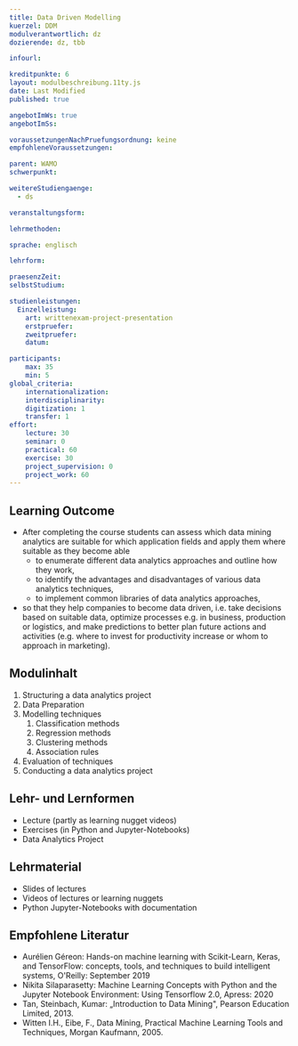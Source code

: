 ```yaml
---
title: Data Driven Modelling
kuerzel: DDM
modulverantwortlich: dz
dozierende: dz, tbb

infourl: 

kreditpunkte: 6
layout: modulbeschreibung.11ty.js
date: Last Modified
published: true

angebotImWs: true
angebotImSs: 

voraussetzungenNachPruefungsordnung: keine
empfohleneVoraussetzungen:

parent: WAMO
schwerpunkt:

weitereStudiengaenge: 
  - ds

veranstaltungsform: 

lehrmethoden:

sprache: englisch

lehrform:

praesenzZeit: 
selbstStudium: 

studienleistungen:
  Einzelleistung:
    art: writtenexam-project-presentation
    erstpruefer: 
    zweitpruefer: 
    datum:

participants: 
    max: 35
    min: 5
global_criteria:
    internationalization:
    interdisciplinarity:
    digitization: 1
    transfer: 1
effort:
    lecture: 30
    seminar: 0
    practical: 60
    exercise: 30
    project_supervision: 0
    project_work: 60
---
```




## Learning Outcome

* After completing the course students can assess which data mining analytics are suitable for which application fields and apply them where suitable as they become able
    * to enumerate different data analytics approaches and outline how they work,
    * to identify the advantages and disadvantages of various data analytics techniques,
    * to implement common libraries of data analytics approaches,
* so that they help companies to become data driven, i.e. take decisions based on suitable data, optimize processes e.g. in business, production or logistics, and make predictions to better plan future actions and activities (e.g. where to invest for productivity increase or whom to approach in marketing).

## Modulinhalt

1. Structuring a data analytics project
2. Data Preparation
3. Modelling techniques
    1. Classification methods
    2. Regression methods
    3. Clustering methods 
    4. Association rules
4. Evaluation of techniques
5. Conducting a data analytics project


## Lehr- und Lernformen

* Lecture (partly as learning nugget videos)
* Exercises (in Python and Jupyter-Notebooks)
* Data Analytics Project



## Lehrmaterial

* Slides of lectures
* Videos of lectures or learning nuggets
* Python Jupyter-Notebooks with documentation


## Empfohlene Literatur

* Aurélien Géreon: Hands-on machine learning with Scikit-Learn, Keras, and TensorFlow: concepts, tools, and techniques to build intelligent systems, O'Reilly: September 2019
* Nikita Silaparasetty: Machine Learning Concepts with Python and the Jupyter Notebook Environment: Using Tensorflow 2.0, Apress: 2020
* Tan, Steinbach, Kumar: „Introduction to Data Mining", Pearson Education Limited, 2013. 
* Witten I.H., Eibe, F., Data Mining, Practical Machine Learning Tools and Techniques, Morgan Kaufmann, 2005.
